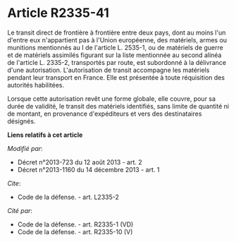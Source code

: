 # Article R2335-41

Le transit direct de frontière à frontière entre deux pays, dont au moins l'un d'entre eux n'appartient pas à l'Union
européenne, des matériels, armes ou munitions mentionnés au I de l'article L. 2535-1, ou de matériels de guerre et de
matériels assimilés figurant sur la liste mentionnée au second alinéa de l'article L. 2335-2, transportés par route, est
subordonné à la délivrance d'une autorisation. L'autorisation de transit accompagne les matériels pendant leur transport en
France. Elle est présentée à toute réquisition des autorités habilitées. 

Lorsque cette autorisation revêt une forme globale, elle couvre, pour sa durée de validité, le transit des matériels
identifiés, sans limite de quantité ni de montant, en provenance d'expéditeurs et vers des destinataires désignés.

**Liens relatifs à cet article**

_Modifié par_:

  - Décret n°2013-723 du 12 août 2013 - art. 2
  - Décret n°2013-1160 du 14 décembre 2013 - art. 1

_Cite_:

  - Code de la défense. - art. L2335-2

_Cité par_:

  - Code de la défense. - art. R2335-1 (VD)
  - Code de la défense. - art. R2335-10 (V)
